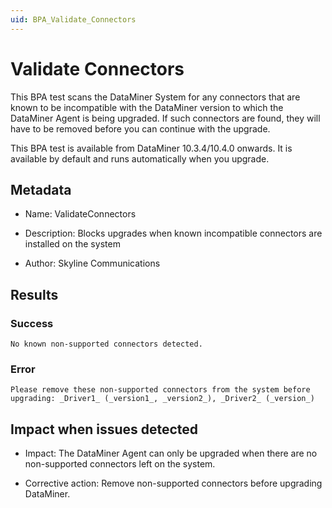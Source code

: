 ```yaml
---
uid: BPA_Validate_Connectors
---
```


# Validate Connectors

This BPA test scans the DataMiner System for any connectors that are known to be incompatible with the DataMiner version to which the DataMiner Agent is being upgraded. If such connectors are found, they will have to be removed before you can continue with the upgrade.

This BPA test is available from DataMiner 10.3.4/10.4.0 onwards. It is available by default and runs automatically when you upgrade. <!-- RN 35605 -->

## Metadata

- Name: ValidateConnectors

- Description: Blocks upgrades when known incompatible connectors are installed on the system

- Author: Skyline Communications

## Results

### Success

`No known non-supported connectors detected.`

### Error

`Please remove these non-supported connectors from the system before upgrading: _Driver1_ (_version1_, _version2_), _Driver2_ (_version_)`

## Impact when issues detected

- Impact: The DataMiner Agent can only be upgraded when there are no non-supported connectors left on the system.

- Corrective action: Remove non-supported connectors before upgrading DataMiner.
